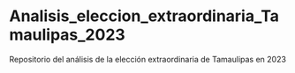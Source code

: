 # Analisis_eleccion_extraordinaria_Tamaulipas_2023
Repositorio del análisis de la elección extraordinaria de Tamaulipas en 2023
